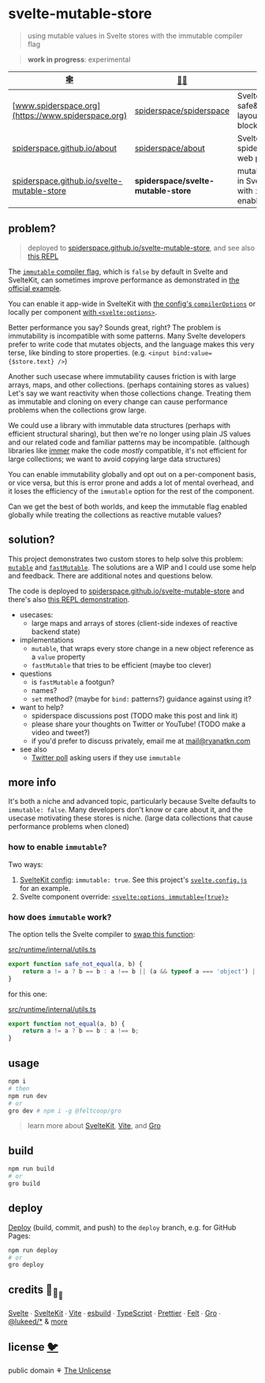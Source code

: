 # svelte-mutable-store

> using mutable values in Svelte stores with the immutable compiler flag

> **work in progress**: experimental

| [🕸️](https://www.spiderspace.org)                                                                | [🐙🐱](https://github.com/spiderspace)                                | 🧪                                                                          |
| ------------------------------------------------------------------------------------------------ | --------------------------------------------------------------------- | --------------------------------------------------------------------------- |
| [www.spiderspace.org](https://www.spiderspace.org)                                               | [spiderspace/spiderspace](https://github.com/spiderspace/spiderspace) | Svelte; safe&serializable layout&content blocks                             |
| [spiderspace.github.io/about](https://spiderspace.github.io/about)                               | [spiderspace/about](https://github.com/spiderspace/about)             | Svelte+[iconify](https://github.com/iconify); spiderspace is web prototypes |
| [spiderspace.github.io/svelte-mutable-store](https://spiderspace.github.io/svelte-mutable-store) | **spiderspace/svelte-mutable-store**                                  | mutable values in Svelte stores with `immutable` enabled                    |

## problem?

> deployed to
> [spiderspace.github.io/svelte-mutable-store](https://spiderspace.github.io/svelte-mutable-store),
> and see also [this REPL](https://svelte.dev/repl/0d7852935b2247a89cb04255f374a309?version=3.46.1)

The [`immutable` compiler flag](https://svelte.dev/docs#compile-time-svelte-compile),
which is `false` by default in Svelte and SvelteKit,
can sometimes improve performance as demonstrated in
[the official example](https://svelte.dev/examples/immutable-data).

You can enable it app-wide in SvelteKit with
[the config's `compilerOptions`](https://kit.svelte.dev/docs#configuration)
or locally per component
[with `<svelte:options>`](https://svelte.dev/docs#template-syntax-svelte-options).

Better performance you say? Sounds great, right?
The problem is immutability is incompatible with some patterns.
Many Svelte developers prefer to write code that mutates objects,
and the language makes this very terse, like binding to store properties.
(e.g. `<input bind:value={$store.text} />`)

Another such usecase where immutability causes friction
is with large arrays, maps, and other collections. (perhaps containing stores as values)
Let's say we want reactivity when those collections change.
Treating them as immutable and cloning on every change
can cause performance problems when the collections grow large.

We could use a library with immutable data structures (perhaps with efficient structural sharing),
but then we're no longer using plain JS values
and our related code and familiar patterns may be incompatible.
(although libraries like [immer](https://github.com/immerjs/immer)
make the code _mostly_ compatible, it's not efficient for large collections;
we want to avoid copying large data structures)

You can enable immutability globally and opt out on a per-component basis, or vice versa,
but this is error prone and adds a lot of mental overhead,
and it loses the efficiency of the `immutable` option for the rest of the component.

Can we get the best of both worlds, and keep the immutable flag enabled globally
while treating the collections as reactive mutable values?

## solution?

This project demonstrates two custom stores to help solve this problem:
[`mutable`](/src/lib/mutable.ts) and
[`fastMutable`](src/lib/fastMutable.ts).
The solutions are a WIP and I could use some help and feedback.
There are additional notes and questions below.

The code is deployed to
[spiderspace.github.io/svelte-mutable-store](https://spiderspace.github.io/svelte-mutable-store)
and there's also
[this REPL demonstration](https://svelte.dev/repl/0d7852935b2247a89cb04255f374a309?version=3.46.1).

- usecases:
  - large maps and arrays of stores (client-side indexes of reactive backend state)
- implementations
  - `mutable`, that wraps every store change in a new object reference as a `value` property
  - `fastMutable` that tries to be efficient (maybe too clever)
- questions
  - is `fastMutable` a footgun?
  - names?
  - `set` method? (maybe for `bind:` patterns?) guidance against using it?
- want to help?
  - spiderspace discussions post (TODO make this post and link it)
  - please share your thoughts on Twitter or YouTube! (TODO make a video and tweet?)
  - if you'd prefer to discuss privately, email me at mail@ryanatkn.com
- see also
  - [Twitter poll](https://twitter.com/ryanatkn/status/1482390036943360010)
    asking users if they use `immutable`

## more info

It's both a niche and advanced topic,
particularly because Svelte defaults to `immutable: false`.
Many developers don't know or care about it,
and the usecase motivating these stores is niche.
(large data collections that cause performance problems when cloned)

### how to enable `immutable`?

Two ways:

1. [SvelteKit config](https://kit.svelte.dev/docs#configuration): `immutable: true`.
   See this project's [`svelte.config.js`](/svelte.config.js) for an example.
2. Svelte component override:
   [`<svelte:options immutable={true}>`](<(https://svelte.dev/docs#template-syntax-svelte-options)>)

### how does `immutable` work?

The option tells the Svelte compiler to
[swap this function](https://github.com/sveltejs/svelte/blob/a4e4027f794dad93bcd6ffd74c1a19a9ce9ef6ac/src/compiler/compile/render_dom/index.ts#L122):

[src/runtime/internal/utils.ts](https://github.com/sveltejs/svelte/blob/a4e4027f794dad93bcd6ffd74c1a19a9ce9ef6ac/src/runtime/internal/utils.ts#L39)

```js
export function safe_not_equal(a, b) {
	return a != a ? b == b : a !== b || (a && typeof a === 'object') || typeof a === 'function';
}
```

for this one:

[src/runtime/internal/utils.ts](https://github.com/sveltejs/svelte/blob/a4e4027f794dad93bcd6ffd74c1a19a9ce9ef6ac/src/runtime/internal/utils.ts#L53)

```js
export function not_equal(a, b) {
	return a != a ? b == b : a !== b;
}
```

## usage

```bash
npm i
# then
npm run dev
# or
gro dev # npm i -g @feltcoop/gro
```

> learn more about [SvelteKit](https://github.com/sveltejs/kit),
> [Vite](https://github.com/vitejs/vite), and [Gro](https://github.com/feltcoop/gro)

## build

```bash
npm run build
# or
gro build
```

## deploy

[Deploy](https://github.com/feltcoop/gro/blob/main/src/docs/deploy.md)
(build, commit, and push) to the `deploy` branch, e.g. for GitHub Pages:

```bash
npm run deploy
# or
gro deploy
```

## credits 🐢<sub>🐢</sub><sub><sub>🐢</sub></sub>

[Svelte](https://github.com/sveltejs/svelte) ∙
[SvelteKit](https://github.com/sveltejs/kit) ∙
[Vite](https://github.com/vitejs/vite) ∙
[esbuild](https://github.com/evanw/esbuild) ∙
[TypeScript](https://github.com/microsoft/TypeScript) ∙
[Prettier](https://github.com/prettier/prettier) ∙
[Felt](https://github.com/feltcoop/felt) ∙
[Gro](https://github.com/feltcoop/gro) ∙
[@lukeed\/\*](https://github.com/lukeed)
& [more](package.json)

## license [🐦](https://wikipedia.org/wiki/Free_and_open-source_software)

public domain ⚘ [The Unlicense](license)
